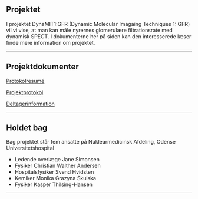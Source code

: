 ## Projektet

I projektet DynaMIT1:GFR (Dynamic Molecular Imagaing Techniques 1: GFR) vil vi vise, at man kan måle nyrernes glomerulære filtrationsrate med dynamisk SPECT. I dokumenterne her på siden kan den interesserede læser finde mere information om projektet.

---

## Projektdokumenter

[Protokolresumé](/pdf/protokolresume.pdf)

[Projektprotokol](/pdf/protokol.pdf)

[Deltagerinformation](/pdf/deltagerinformation.pdf)

---

## Holdet bag

Bag projektet står fem ansatte på Nuklearmedicinsk Afdeling, Odense Universitetshospital

- Ledende overlæge Jane Simonsen
- Fysiker Christian Walther Andersen
- Hospitalsfysiker Svend Hvidsten
- Kemiker Monika Grazyna Skulska
- Fysiker Kasper Thilsing-Hansen

---

